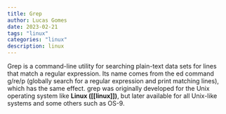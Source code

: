 ```yaml
---
title: Grep
author: Lucas Gomes
date: 2023-02-21
tags: "linux"
categories: "linux"
description: linux
---
```


Grep is a command-line utility for searching plain-text data sets for lines that match a regular expression. Its name comes from the ed command g/re/p (globally search for a regular expression and print matching lines), which has the same effect. grep was originally developed for the Unix operating system like **Linux ([[linux]])**, but later available for all Unix-like systems and some others such as OS-9.
